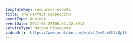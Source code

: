 ```yaml
---
templateKey: resources-events
title: The Perfect Cappuccino
eventType: Webinar
eventDate: 2021-01-20T06:51:32.891Z
serviceType: Watson Discovery
videoUrl: 'https://www.youtube.com/watch?v=9pvLKliQp1k'
---
```


